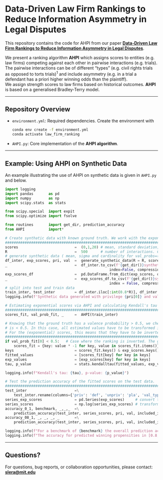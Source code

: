 # Data-Driven Law Firm Rankings to Reduce Information Asymmetry in Legal Disputes

This repository contains the code for AHPI from our paper
**[Data-Driven Law Firm Rankings to Reduce Information Asymmetry in Legal Disputes](http://arxiv.org/abs/2408.16863)**.

We present a ranking algorithm **AHPI** which assigns scores to entities (e.g. law firms) competing against each other in pairwise interactions (e.g. trials). The pairwise interactions can be of different “types” (e.g. civil rights trials as opposed to torts trials)<sup>1</sup>  and include asymmetry (e.g. in a trial a defendant has a priori higher winning odds than the plaintiff).  
We assign strength scores to law firms based on historical outcomes. **AHPI** is based on a generalised Bradley-Terry model.

---

## Repository Overview

- `environment.yml`: Required dependencies. Create the environment with  
  ```bash
  conda env create -f environment.yml
  conda activate law_firm_ranking
  ```

- `AHPI.py`: Core implementation of the **AHPI algorithm**.

---

## Example: Using AHPI on Synthetic Data

An example illustrating the use of AHPI on synthetic data is given in `AHPI.py` and below.

```python
import logging
import pandas       as pd
import numpy        as np
import scipy.stats  as stats

from scipy.special  import expit
from scipy.optimize import fsolve

from routines       import get_dir, prediction_accuracy
from AHPI           import*

# Create synthatic data with known ground truth. We work with the exponential of the scores for convenience.
####################################################################################################################
scores                          =  (0,1,20) # mean, standard deviation, number of scores for synthetic data
R                               =  500      # number of interactions. Consequently, Q = 500/20 = 25
# generate synthetic data ( mean, sigma and cardinality for val_probs=(0.95,0.05,1), for privileges=(1.5,1,1) ))
df_inter, exp_scores, pri, val  =  generate_synthetic_data(R = R, scores = scores)
_                               =  df_inter.to_csv(f'{get_dir()}synthetic_data.csv.gz', \
                                                index=False, compression='gzip' )
exp_scores_df                   =  pd.DataFrame.from_dict(exp_scores, orient='index', columns=["Exp Score"])
_                               =  exp_scores_df.to_csv(f'{get_dir()}synthetic_scores.csv.gz', \
                                                index = False, compression='gzip')
# split into test and train data
train_inter, test_inter         = df_inter.iloc[:int(0.8*R)], df_inter.iloc[int(0.8*R):]
logging.info(f'Synthetic data generated with privilege {pri[0]} and valence probability {val[0]}.')

# Estimating exponential scores via AHPI and calculating Kendall's tau between fitted and synthetic scores.
####################################################################################################################
scores_fit, val_prob_fit, _     =  AHPI(train_inter)

# Knowing that the ground truth has a valence probability > 0.5, we check if the fitted valence probability 
# is < 0.5. In this case, all estimated values have to be transformed in line with AHPI's underlying symmetry.
# For the (exponential) scores, this means that they have to be inverted.
####################################################################################################################
if val_prob_fit[0] < 0.5:   # Case where the ranking is inverted. The ground truth has a valence probability > 0.5.
    scores_fit = {key: value * -1 for key, value in scores_fit.items()}         # invert the scores
keys                            = scores_fit.keys() & exp_scores.keys()         # find common keys
fitted_values                   = [scores_fit[key] for key in keys]             # ordered fitted values
exp_values                      = [exp_scores[key] for key in keys]             # ordered synthetic values
tau, p_value                    = stats.kendalltau(fitted_values, exp_values)   # calculate Kendall's tau

logging.info(f"Kendall's tau: {tau}, p-value: {p_value}")

# Test the prediction accuracy of the fitted scores on the test data.
####################################################################################################################
test_inter                      =\
    test_inter.rename(columns={'priv': 'def', 'unpriv': 'pla', 'val_type': 'case_type', 'win_index': 'winner'})
series_exp_scores               = pd.Series(exp_scores)     # convert to series
series_scores                   = np.log(series_exp_scores) # transform from exp to scores
accuracy_0_1, benchmark, _,_,_  =\
    prediction_accuracy(test_inter, series_scores, pri, val, included_intervals = [(0, 1.0)])   # accuracy overall
accuracy_08_1, _, _, _, _       =\
    prediction_accuracy(test_inter, series_scores, pri, val, included_intervals = [(0.8, 1.0)]) # accuracy [0.8,1.0]

logging.info(f"For a benchmark of {benchmark} the overall prediction accuracy on test data is {accuracy_0_1:.3f}.")
logging.info(f"The accuracy for predicted winning propensities in [0.8, 1.0] is {accuracy_08_1:.3f}.")
````````
---

## Questions?

For questions, bug reports, or collaboration opportunities, please contact:
**slera@mit.edu**
